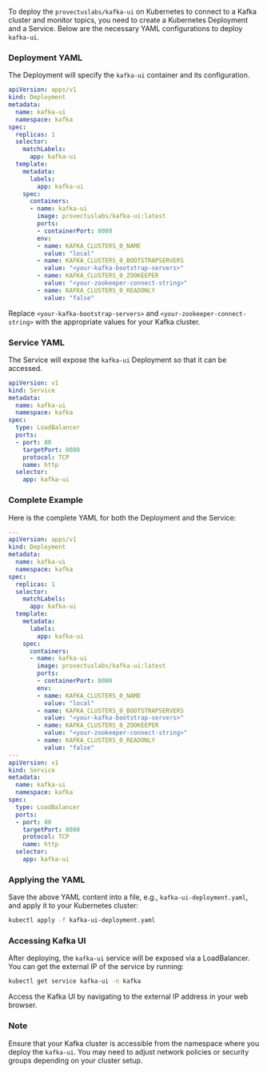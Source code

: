 To deploy the `provectuslabs/kafka-ui` on Kubernetes to connect to a Kafka cluster and monitor topics, you need to create a Kubernetes Deployment and a Service. Below are the necessary YAML configurations to deploy `kafka-ui`.

### Deployment YAML

The Deployment will specify the `kafka-ui` container and its configuration.

```yaml
apiVersion: apps/v1
kind: Deployment
metadata:
  name: kafka-ui
  namespace: kafka
spec:
  replicas: 1
  selector:
    matchLabels:
      app: kafka-ui
  template:
    metadata:
      labels:
        app: kafka-ui
    spec:
      containers:
      - name: kafka-ui
        image: provectuslabs/kafka-ui:latest
        ports:
        - containerPort: 8080
        env:
        - name: KAFKA_CLUSTERS_0_NAME
          value: "local"
        - name: KAFKA_CLUSTERS_0_BOOTSTRAPSERVERS
          value: "<your-kafka-bootstrap-servers>"
        - name: KAFKA_CLUSTERS_0_ZOOKEEPER
          value: "<your-zookeeper-connect-string>"
        - name: KAFKA_CLUSTERS_0_READONLY
          value: "false"
```

Replace `<your-kafka-bootstrap-servers>` and `<your-zookeeper-connect-string>` with the appropriate values for your Kafka cluster.

### Service YAML

The Service will expose the `kafka-ui` Deployment so that it can be accessed.

```yaml
apiVersion: v1
kind: Service
metadata:
  name: kafka-ui
  namespace: kafka
spec:
  type: LoadBalancer
  ports:
  - port: 80
    targetPort: 8080
    protocol: TCP
    name: http
  selector:
    app: kafka-ui
```

### Complete Example

Here is the complete YAML for both the Deployment and the Service:

```yaml
---
apiVersion: apps/v1
kind: Deployment
metadata:
  name: kafka-ui
  namespace: kafka
spec:
  replicas: 1
  selector:
    matchLabels:
      app: kafka-ui
  template:
    metadata:
      labels:
        app: kafka-ui
    spec:
      containers:
      - name: kafka-ui
        image: provectuslabs/kafka-ui:latest
        ports:
        - containerPort: 8080
        env:
        - name: KAFKA_CLUSTERS_0_NAME
          value: "local"
        - name: KAFKA_CLUSTERS_0_BOOTSTRAPSERVERS
          value: "<your-kafka-bootstrap-servers>"
        - name: KAFKA_CLUSTERS_0_ZOOKEEPER
          value: "<your-zookeeper-connect-string>"
        - name: KAFKA_CLUSTERS_0_READONLY
          value: "false"
---
apiVersion: v1
kind: Service
metadata:
  name: kafka-ui
  namespace: kafka
spec:
  type: LoadBalancer
  ports:
  - port: 80
    targetPort: 8080
    protocol: TCP
    name: http
  selector:
    app: kafka-ui
```

### Applying the YAML

Save the above YAML content into a file, e.g., `kafka-ui-deployment.yaml`, and apply it to your Kubernetes cluster:

```sh
kubectl apply -f kafka-ui-deployment.yaml
```

### Accessing Kafka UI

After deploying, the `kafka-ui` service will be exposed via a LoadBalancer. You can get the external IP of the service by running:

```sh
kubectl get service kafka-ui -n kafka
```

Access the Kafka UI by navigating to the external IP address in your web browser.

### Note

Ensure that your Kafka cluster is accessible from the namespace where you deploy the `kafka-ui`. You may need to adjust network policies or security groups depending on your cluster setup.
